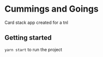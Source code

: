 # Cummings and Goings

Card stack app created for a tnl

## Getting started

`yarn start` to run the project